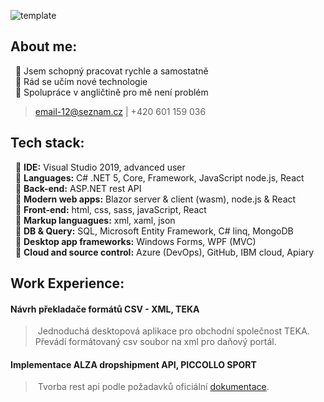 ![template](https://user-images.githubusercontent.com/61688854/130102892-eaa439a3-4cd3-4921-80cf-7861d6cb29b8.png)

## **About me:**

&nbsp;      🔹 Jsem schopný pracovat rychle a samostatně \
&nbsp;      🔹 Rád se učím nové technologie \
&nbsp;      🔹 Spolupráce v angličtině pro mě není problém 

> email-12@seznam.cz
> | +420 601 159 036
<!-- > | [English Version](https://github.com/Roman-Nice/Roman-Nice/blob/main/ENGLISH.md)-->


## **Tech stack:**

&nbsp;      🔹 **IDE:**   Visual Studio 2019, advanced user\
&nbsp;      🔹 **Languages:**   C# .NET 5, Core, Framework, JavaScript node.js, React\
&nbsp;      🔹 **Back-end:**   ASP.NET rest API\
&nbsp;      🔹 **Modern web apps:**   Blazor server & client (wasm), node.js & React\
&nbsp;      🔹 **Front-end:**   html, css, sass, javaScript, React\
&nbsp;      🔹 **Markup languagues:**   xml, xaml, json\
&nbsp;      🔹 **DB & Query:**   SQL, Microsoft Entity Framework, C# linq, MongoDB\
&nbsp;      🔹 **Desktop app frameworks:**   Windows Forms, WPF (MVC)\
&nbsp;      🔹 **Cloud and source control:**   Azure (DevOps), GitHub, IBM cloud, Apiary

## **Work Experience:**
#### **Návrh překladače formátů CSV - XML, TEKA** ####
>&nbsp;Jednoduchá desktopová aplikace pro obchodní společnost TEKA. Převádí formátovaný csv soubor na xml pro daňový portál.

#### **Implementace ALZA dropshipment API, PICCOLLO SPORT** ####
>&nbsp;Tvorba rest api podle požadavků oficiální [dokumentace](https://dropa.docs.apiary.io/#/reference/supplier-api/insert-order?mc=reference%2Fbuyer-api%2Fdelivery-result%2Fupdate-delivery-result%2F400).

<!--&nbsp;
#### [English Version](https://github.com/Roman-Nice/Roman-Nice/blob/main/ENGLISH.md) #### !-->
